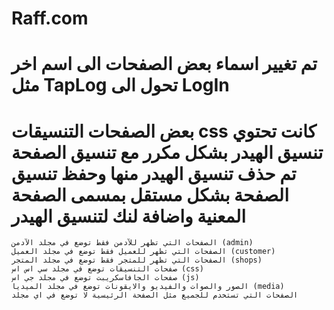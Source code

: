 # Raff.com

# تم تغيير اسماء بعض الصفحات الى اسم اخر مثل TapLog تحول الى LogIn
# بعض الصفحات التنسيقات css كانت تحتوي تنسيق الهيدر بشكل مكرر مع تنسيق الصفحة تم حذف تنسيق الهيدر منها وحفظ تنسيق الصفحة بشكل مستقل بمسمى الصفحة المعنية واضافة لنك لتنسيق الهيدر 
    الصفحات التي تظهر للآدمن فقط توضع في مجلد الآدمن (admin)
    الصفحات التي تظهر للعميل فقط توضع في مجلد العميل (customer)
    الصفحات التي تظهر للمتجر فقط توضع في مجلد المتجر (shops)
    صفحات التنسيقات توضع في مجلد سي اس اس (css)
    صفحات الجافاسكريبت توضع في مجلد جي اس (js)
    الصور والصوات والفيديو والايقونات توضع في مجلد الميديا (media)
	الصفحات التي تستخدم للجميع مثل الصفحة الرئيسية لا توضع في اي مجلد
